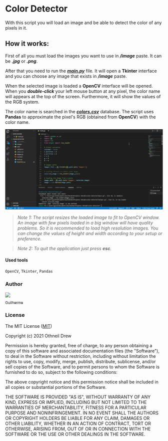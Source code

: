 # **Color Detector**
With this script you will load an image and be able to detect the color of any pixels in it.
## **How it works:**
First of all you must load the images you want to use in ***/image*** paste. It can be ***.jpg*** or ***.png***.

After that you need to run the ***[main.py]*** file. It will open a **Tkinter** interface and you can choose any image that exists in ***/image*** paste.

When the selected image is loaded a **OpenCV** interface will be opened. When you ***double-click*** your left mouse button at any pixel, the color name will appears at the top of the screen. Furthermore, it will show the values of the RGB system.

The color name is searched in the ***[colors.csv]*** database. The script uses **Pandas** to approximate the pixel's RGB (obtained from **OpenCV**) with the color name.

![GIF](./gif/color-detector.gif)

> *Note 1: The script resizes the loaded image to fit to OpenCV window. An image with few pixels loaded in a big window will have quality problems. So it is recommended to load high resolution images. You can change the values of height and width according to your setup or preference.*

> *Note 2: To quit the application just press ***esc***.*

#### **Used tools**
``OpenCV``, ``Tkinter``, ``Pandas``

### **Author**
[<img src="https://avatars.githubusercontent.com/u/105020039?v=4" width=115><br><sub>Guilherme</sub>](https://github.com/guimfs)

### **License**
The MIT License ([MIT])

Copyright (c) 2021 Othneil Drew

Permission is hereby granted, free of charge, to any person obtaining a copy
of this software and associated documentation files (the "Software"), to deal
in the Software without restriction, including without limitation the rights
to use, copy, modify, merge, publish, distribute, sublicense, and/or sell
copies of the Software, and to permit persons to whom the Software is
furnished to do so, subject to the following conditions:

The above copyright notice and this permission notice shall be included in all
copies or substantial portions of the Software.

THE SOFTWARE IS PROVIDED "AS IS", WITHOUT WARRANTY OF ANY KIND, EXPRESS OR
IMPLIED, INCLUDING BUT NOT LIMITED TO THE WARRANTIES OF MERCHANTABILITY,
FITNESS FOR A PARTICULAR PURPOSE AND NONINFRINGEMENT. IN NO EVENT SHALL THE
AUTHORS OR COPYRIGHT HOLDERS BE LIABLE FOR ANY CLAIM, DAMAGES OR OTHER
LIABILITY, WHETHER IN AN ACTION OF CONTRACT, TORT OR OTHERWISE, ARISING FROM,
OUT OF OR IN CONNECTION WITH THE SOFTWARE OR THE USE OR OTHER DEALINGS IN THE SOFTWARE.

[links]: <> (Links used in this README.md file)
[main.py]: https://github.com/guimfs/color-detector/blob/main/main.py
[colors.csv]: https://github.com/guimfs/color-detector/blob/main/colors.csv
[MIT]: https://choosealicense.com/licenses/mit/